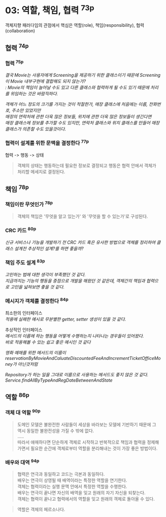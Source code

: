 # 03: 역할, 책임, 협력 <sup>73p</sup>

객체지향 패러다임의 관점에서 핵심은 역할(role), 책임(responsibility), 협력(collaboration)

## 협력 <sup>74p</sup>

### 협력 <sup>75p</sup>

_결국 Movie는 사용자에게 Screening을 제공하기 위한 클래스이기 때문에 Screening이 Movie 내부구현에 결합해도 되지 않는가?\
: Movie의 책임이 늘어날 수도 있고 다른 클래스와 협력하게 될 수도 있기 때문에 처리를 위임하는 것은 바람직하다._

_객체가 어느 정도의 크기를 가지는 것이 적절한가, 매장 클래스에 처음에는 이름, 전화번호, 주소만 있었지만\
매장의 연락처에 관한 더욱 많은 정보들, 위치에 관한 더욱 많은 정보들이 생긴다면\
매장 클래스에 정보를 추가할 수도 있지만, 연락처 클래스와 위치 클래스를 만들어 매장 클래스가 의존할 수도 있을것이다._

### 협력이 설계를 위한 문맥을 결정한다 <sup>77p</sup>

협력 -> 행동 -> 상태

> 객체의 상태는 행동하는데 필요한 정보로 결정되고 행동은 협력 안에서 객체가 처리할 메세지로 결정된다.

## 책임 <sup>78p</sup>

### 책임이란 무엇인가 <sup>78p</sup>

> 객체의 책임은 '무엇을 알고 있는가' 와 '무엇을 할 수 있는가'로 구성된다.

### CRC 카드 <sup>80p</sup>

_신규 서비스나 기능을 개발하기 전 CRC 카드 혹은 유사한 방법으로 객체를 정리하여 클래스 설계전 추상적인 설계?를 하면 좋을까?_

### 책임 주도 설계 <sup>83p</sup>

_고민하는 법에 대한 생각이 부족했던 것 같다.\
지금까지는 기능의 행동을 중점으로 개발을 해왔던 것 같은데, 객체간의 책임과 협력으로 고민을 넓혀보면 좋을 것 같다._

### 메시지가 객체를 결정한다 <sup>84p</sup>

최소한의 인터페이스\
_적용에 실패한 예시로 무분별한 getter, setter 생성이 있을 것 같다._

추상적인 인터페이스\
_메서드의 이름에 하는 행동을 어떻게 수행하는지 나타나는 경우들이 있어왔다.\
바로 적용해볼 수 있는 쉽고 좋은 예시인 것 같다_

_영화 예매를 위한 메서드의 이름이 reservationByMovieAndCaluateDiscountedFeeAndIncrementTicketOfficeMoney가 아닌것처럼_

_Repository가 하는 일을 그대로 이름으로 사용하는 메서드도 좋지 않은 것 같다. Service.findAllByTypeAndRegDateBetweenAndState_

## 역할 <sup>86p</sup>

### 객체 대 역할 <sup>90p</sup>

> 도메인 모델은 불완전한 사람들이 세상을 바라보는 모델에 기반하기 때문에 그 역시 동일한 불완전성을 가질 수 밖에 없다.\
> .....\
> 따라서 애매하다면 단순하게 객체로 시작하고 반복적으로 책임과 협력을 정제해가면서 필요한 순간에 객체로부터 역할을 분리해내는 것이 가장 좋은 방법이다.

### 배우와 대역 <sup>94p</sup>

> 협력은 연극과 동일하고 코드는 극본과 동일하다.\
> 배우는 연극이 상영될 때 배역이라는 특정한 역할을 연기한다.\
> 객체는 협력이라는 실행 문맥 안에서 특정한 역할을 수행한다.\
> 배우는 연극이 끝나면 자신의 배역을 잊고 원래의 자기 자신을 되찾는다.\
> 객체는 협력이 끝나고 협력에서의 역할을 잊고 원래의 객체로 돌아올 수 있다.

> 역할은 객체의 페르소나다.
